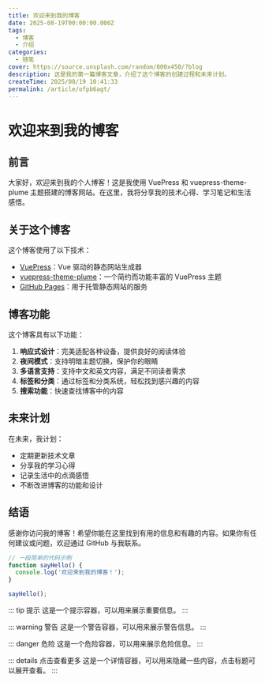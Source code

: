 ```yaml
---
title: 欢迎来到我的博客
date: 2025-08-19T00:00:00.000Z
tags:
  - 博客
  - 介绍
categories:
  - 随笔
cover: https://source.unsplash.com/random/800x450/?blog
description: 这是我的第一篇博客文章，介绍了这个博客的创建过程和未来计划。
createTime: 2025/08/19 10:41:33
permalink: /article/ofpb6agt/
---
```


# 欢迎来到我的博客

## 前言

大家好，欢迎来到我的个人博客！这是我使用 VuePress 和 vuepress-theme-plume 主题搭建的博客网站。在这里，我将分享我的技术心得、学习笔记和生活感悟。

## 关于这个博客

这个博客使用了以下技术：

- [VuePress](https://vuepress.vuejs.org/)：Vue 驱动的静态网站生成器
- [vuepress-theme-plume](https://github.com/pengzhanbo/vuepress-theme-plume)：一个简约而功能丰富的 VuePress 主题
- [GitHub Pages](https://pages.github.com/)：用于托管静态网站的服务

## 博客功能

这个博客具有以下功能：

1. **响应式设计**：完美适配各种设备，提供良好的阅读体验
2. **夜间模式**：支持明暗主题切换，保护你的眼睛
3. **多语言支持**：支持中文和英文内容，满足不同读者需求
4. **标签和分类**：通过标签和分类系统，轻松找到感兴趣的内容
5. **搜索功能**：快速查找博客中的内容

## 未来计划

在未来，我计划：

- 定期更新技术文章
- 分享我的学习心得
- 记录生活中的点滴感悟
- 不断改进博客的功能和设计

## 结语

感谢你访问我的博客！希望你能在这里找到有用的信息和有趣的内容。如果你有任何建议或问题，欢迎通过 GitHub 与我联系。

```js
// 一段简单的代码示例
function sayHello() {
  console.log('欢迎来到我的博客！');
}

sayHello();
```

::: tip 提示
这是一个提示容器，可以用来展示重要信息。
:::

::: warning 警告
这是一个警告容器，可以用来展示警告信息。
:::

::: danger 危险
这是一个危险容器，可以用来展示危险信息。
:::

::: details 点击查看更多
这是一个详情容器，可以用来隐藏一些内容，点击标题可以展开查看。
:::